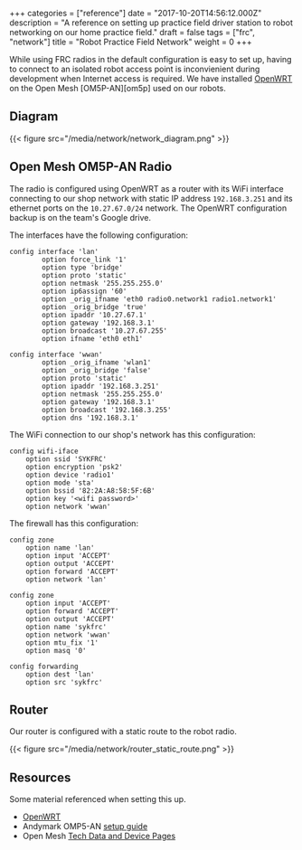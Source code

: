+++
categories = ["reference"]
date = "2017-10-20T14:56:12.000Z"
description = "A reference on setting up practice field driver station to robot networking on our home practice field."
draft = false
tags = ["frc", "network"]
title = "Robot Practice Field Network"
weight = 0
+++

While using FRC radios in the default configuration is easy to set up, having to connect to an isolated robot access point is inconvienient during development when Internet access is required. We have installed [OpenWRT][openwrt] on the Open Mesh [OM5P-AN][om5p] used on our robots.

## Diagram

{{< figure src="/media/network/network_diagram.png" >}}

## Open Mesh OM5P-AN Radio

The radio is configured using OpenWRT as a router with its WiFi interface connecting to our shop network with static IP address `192.168.3.251` and its ethernet ports on the `10.27.67.0/24` network. The OpenWRT configuration backup is on the team's Google drive.

The interfaces have the following configuration:

```
config interface 'lan'
        option force_link '1'
        option type 'bridge'
        option proto 'static'
        option netmask '255.255.255.0'
        option ip6assign '60'
        option _orig_ifname 'eth0 radio0.network1 radio1.network1'
        option _orig_bridge 'true'
        option ipaddr '10.27.67.1'
        option gateway '192.168.3.1'
        option broadcast '10.27.67.255'
        option ifname 'eth0 eth1'

config interface 'wwan'
        option _orig_ifname 'wlan1'
        option _orig_bridge 'false'
        option proto 'static'
        option ipaddr '192.168.3.251'
        option netmask '255.255.255.0'
        option gateway '192.168.3.1'
        option broadcast '192.168.3.255'
        option dns '192.168.3.1'
```

The WiFi connection to our shop's network has this configuration:

```
config wifi-iface
	option ssid 'SYKFRC'
	option encryption 'psk2'
	option device 'radio1'
	option mode 'sta'
	option bssid '82:2A:A8:58:5F:6B'
	option key '<wifi password>'
	option network 'wwan'
```

The firewall has this configuration:

```
config zone
	option name 'lan'
	option input 'ACCEPT'
	option output 'ACCEPT'
	option forward 'ACCEPT'
	option network 'lan'

config zone
	option input 'ACCEPT'
	option forward 'ACCEPT'
	option output 'ACCEPT'
	option name 'sykfrc'
	option network 'wwan'
	option mtu_fix '1'
	option masq '0'

config forwarding
	option dest 'lan'
	option src 'sykfrc'
```

## Router

Our router is configured with a static route to the robot radio.

{{< figure src="/media/network/router_static_route.png" >}}

## Resources

Some material referenced when setting this up.

- [OpenWRT][openwrt]
- Andymark OMP5-AN [setup guide][andymark]
- Open Mesh [Tech Data and Device Pages][open-mesh]

[andymark]: http://files.andymark.com/OM5P-AN_QuickAP_Setup.pdf
[open-mesh]: https://openwrt.org/toh/hwdata/open-mesh/start?s[]=open-mesh
[openwrt]: https://openwrt.org
